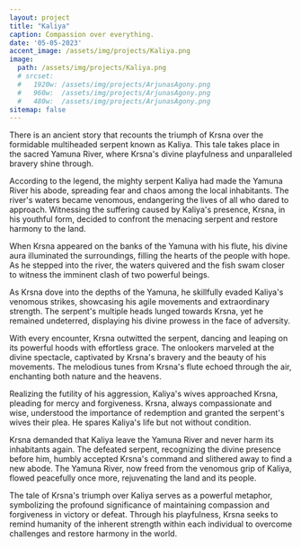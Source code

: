 ```yaml
---
layout: project
title: "Kaliya"
caption: Compassion over everything.
date: '05-05-2023'
accent_image: /assets/img/projects/Kaliya.png   
image: 
  path: /assets/img/projects/Kaliya.png
  # srcset: 
  #   1920w: /assets/img/projects/ArjunasAgony.png
  #   960w:  /assets/img/projects/ArjunasAgony.png
  #   480w:  /assets/img/projects/ArjunasAgony.png
sitemap: false
---
```


There is an ancient story that recounts the triumph of Krsna over the formidable multiheaded serpent known as Kaliya. This tale takes place in the sacred Yamuna River, where Krsna's divine playfulness and unparalleled bravery shine through.

According to the legend, the mighty serpent Kaliya had made the Yamuna River his abode, spreading fear and chaos among the local inhabitants. The river's waters became venomous, endangering the lives of all who dared to approach. Witnessing the suffering caused by Kaliya's presence, Krsna, in his youthful form, decided to confront the menacing serpent and restore harmony to the land.

When Krsna appeared on the banks of the Yamuna with his flute, his divine aura illuminated the surroundings, filling the hearts of the people with hope. As he stepped into the river, the waters quivered and the fish swam closer to witness the imminent clash of two powerful beings.

As Krsna dove into the depths of the Yamuna, he skillfully evaded Kaliya's venomous strikes, showcasing his agile movements and extraordinary strength. The serpent's multiple heads lunged towards Krsna, yet he remained undeterred, displaying his divine prowess in the face of adversity.

With every encounter, Krsna outwitted the serpent, dancing and leaping on its powerful hoods with effortless grace. The onlookers marveled at the divine spectacle, captivated by Krsna's bravery and the beauty of his movements. The melodious tunes from Krsna's flute echoed through the air, enchanting both nature and the heavens.

Realizing the futility of his aggression, Kaliya's wives approached Krsna, pleading for mercy and forgiveness. Krsna, always compassionate and wise, understood the importance of redemption and granted the serpent's wives their plea. He spares Kaliya's life but not without condition.

Krsna demanded that Kaliya leave the Yamuna River and never harm its inhabitants again. The defeated serpent, recognizing the divine presence before him, humbly accepted Krsna's command and slithered away to find a new abode. The Yamuna River, now freed from the venomous grip of Kaliya, flowed peacefully once more, rejuvenating the land and its people.

The tale of Krsna's triumph over Kaliya serves as a powerful metaphor, symbolizing the profound significance of maintaining compassion and forgiveness in victory or defeat. Through his playfulness, Krsna seeks to remind humanity of the inherent strength within each individual to overcome challenges and restore harmony in the world.
